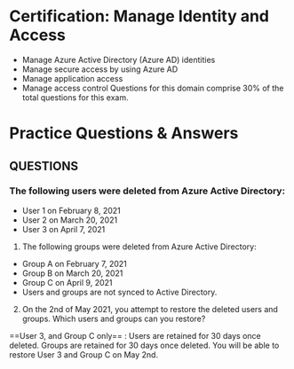 # Certification:  Manage Identity and Access
- Manage Azure Active Directory (Azure AD) identities 
- Manage secure access by using Azure AD 
- Manage application access 
- Manage access control Questions for this domain comprise 30% of the total questions for this exam.
# Practice Questions & Answers 

## QUESTIONS 
### The following users were deleted from Azure Active Directory:

- User 1 on February 8, 2021
- User 2 on March 20, 2021
- User 3 on April 7, 2021

1. The following groups were deleted from Azure Active Directory:

- Group A on February 7, 2021
- Group B on March 20, 2021
- Group C on April 9, 2021
- Users and groups are not synced to Active Directory.

2. On the 2nd of May 2021, you attempt to restore the deleted users and groups. Which users and groups can you restore?


==User 3, and Group C only==
 : Users are retained for 30 days once deleted. Groups are retained for 30 days once deleted. You will be able to restore User 3 and Group C on May 2nd.